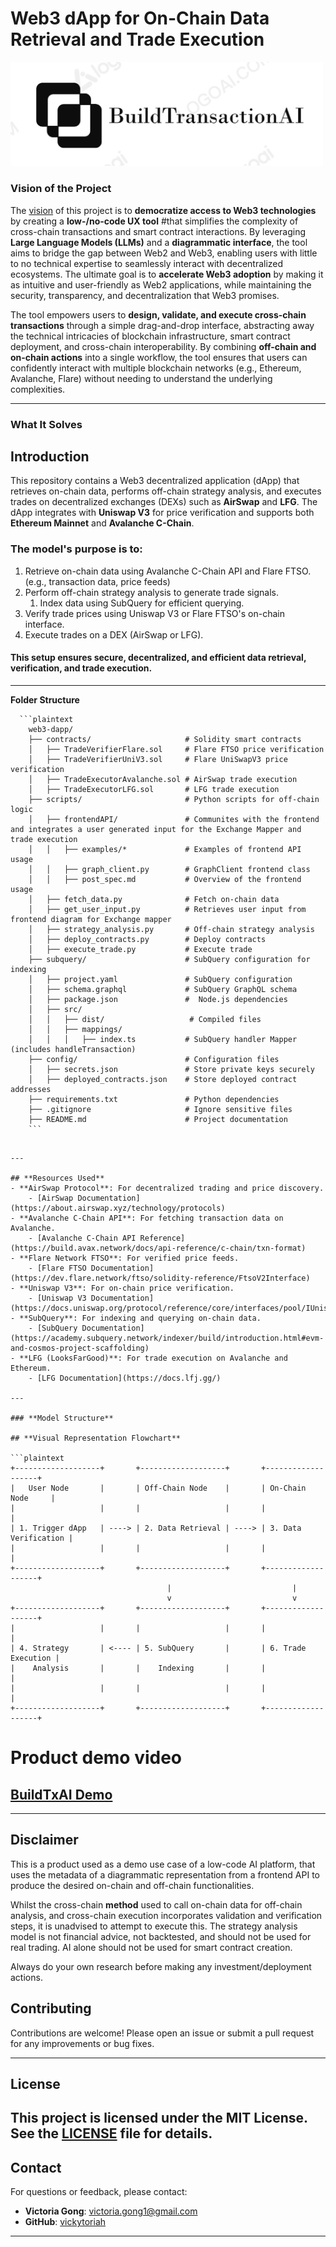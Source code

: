 # Web3 dApp for On-Chain Data Retrieval and Trade Execution

 <img src="web3-dapp/resources/BuildTxAI.jpg" alt="isolated" width="500"/>

### Vision of the Project

The [vision](web3-dapp/docs/Problem_Statement.md) of this project is to **democratize access to Web3 technologies** by creating a **low-/no-code UX tool** #that simplifies the complexity of cross-chain transactions and smart contract interactions. By leveraging **Large Language Models (LLMs)** and a **diagrammatic interface**, the tool aims to bridge the gap between Web2 and Web3, enabling users with little to no technical expertise to seamlessly interact with decentralized ecosystems. The ultimate goal is to **accelerate Web3 adoption** by making it as intuitive and user-friendly as Web2 applications, while maintaining the security, transparency, and decentralization that Web3 promises.

The tool empowers users to **design, validate, and execute cross-chain transactions** through a simple drag-and-drop interface, abstracting away the technical intricacies of blockchain infrastructure, smart contract deployment, and cross-chain interoperability. By combining **off-chain and on-chain actions** into a single workflow, the tool ensures that users can confidently interact with multiple blockchain networks (e.g., Ethereum, Avalanche, Flare) without needing to understand the underlying complexities.

---

### What It Solves


## **Introduction**
This repository contains a Web3 decentralized application (dApp) that retrieves on-chain data, performs off-chain strategy analysis, and executes trades on decentralized exchanges (DEXs) such as **AirSwap** and **LFG**. The dApp integrates with **Uniswap V3** for price verification and supports both **Ethereum Mainnet** and **Avalanche C-Chain**.

### The model's purpose is to:
1. Retrieve on-chain data using Avalanche C-Chain API and Flare FTSO. (e.g., transaction data, price feeds)
2. Perform off-chain strategy analysis to generate trade signals.
   1. Index data using SubQuery for efficient querying.
3. Verify trade prices using Uniswap V3 or Flare FTSO's on-chain interface.
4. Execute trades on a DEX (AirSwap or LFG).

#### This setup ensures secure, decentralized, and efficient data retrieval, verification, and trade execution.

---

**Folder Structure**
  
      ```plaintext
        web3-dapp/
        ├── contracts/                     # Solidity smart contracts
        │   ├── TradeVerifierFlare.sol     # Flare FTSO price verification
        │   ├── TradeVerifierUniV3.sol     # Flare UniSwapV3 price verification
        │   ├── TradeExecutorAvalanche.sol # AirSwap trade execution
        │   ├── TradeExecutorLFG.sol       # LFG trade execution
        ├── scripts/                       # Python scripts for off-chain logic
        │   ├── frontendAPI/               # Communites with the frontend and integrates a user generated input for the Exchange Mapper and trade execution
        │   │   ├── examples/*             # Examples of frontend API usage
        │   │   ├── graph_client.py        # GraphClient frontend class 
        │   │   ├── post_spec.md           # Overview of the frontend usage 
        │   ├── fetch_data.py              # Fetch on-chain data
        │   ├── get_user_input.py          # Retrieves user input from frontend diagram for Exchange mapper
        │   ├── strategy_analysis.py       # Off-chain strategy analysis
        │   ├── deploy_contracts.py        # Deploy contracts
        │   ├── execute_trade.py           # Execute trade
        ├── subquery/                      # SubQuery configuration for indexing
        │   ├── project.yaml               # SubQuery configuration
        │   ├── schema.graphql             # SubQuery GraphQL schema
        │   ├── package.json               #  Node.js dependencies
        │   ├── src/
        │   │   ├── dist/                   # Compiled files
        │   │   ├── mappings/
        │   │   │   ├── index.ts           # SubQuery handler Mapper (includes handleTransaction)
        ├── config/                        # Configuration files
        │   ├── secrets.json               # Store private keys securely
        │   ├── deployed_contracts.json    # Store deployed contract addresses
        ├── requirements.txt               # Python dependencies
        ├── .gitignore                     # Ignore sensitive files
        ├── README.md                      # Project documentation
        ```

```

---

## **Resources Used**
- **AirSwap Protocol**: For decentralized trading and price discovery.
    - [AirSwap Documentation](https://about.airswap.xyz/technology/protocols)
- **Avalanche C-Chain API**: For fetching transaction data on Avalanche.
    - [Avalanche C-Chain API Reference](https://build.avax.network/docs/api-reference/c-chain/txn-format)
- **Flare Network FTSO**: For verified price feeds.
    - [Flare FTSO Documentation](https://dev.flare.network/ftso/solidity-reference/FtsoV2Interface)
- **Uniswap V3**: For on-chain price verification.
    - [Uniswap V3 Documentation](https://docs.uniswap.org/protocol/reference/core/interfaces/pool/IUniswapV3PoolState)
- **SubQuery**: For indexing and querying on-chain data.
    - [SubQuery Documentation](https://academy.subquery.network/indexer/build/introduction.html#evm-and-cosmos-project-scaffolding)
- **LFG (LooksFarGood)**: For trade execution on Avalanche and Ethereum.
    - [LFG Documentation](https://docs.lfj.gg/)

---

### **Model Structure**

## **Visual Representation Flowchart**

```plaintext
+-------------------+       +-------------------+       +-------------------+
|   User Node       |       | Off-Chain Node    |       | On-Chain Node     |
|                   |       |                   |       |                   |
| 1. Trigger dApp   | ----> | 2. Data Retrieval | ----> | 3. Data Verification |
|                   |       |                   |       |                   |
+-------------------+       +-------------------+       +-------------------+
                                   |                           |
                                   v                           v
+-------------------+       +-------------------+       +-------------------+
|                   |       |                   |       |                   |
| 4. Strategy       | <---- | 5. SubQuery       |       | 6. Trade Execution |
|    Analysis       |       |    Indexing       |       |                   |
|                   |       |                   |       |                   |
+-------------------+       +-------------------+       +-------------------+
```
# Product demo video

## [BuildTxAI Demo](https://img.yohttps://www.youtube.com/watch?v=467rjz7sJEg)

---
## **Disclaimer**
This is a product used as a demo use case of a low-code AI platform, that uses the metadata of a diagrammatic representation from a frontend API to produce the desired on-chain and off-chain functionalities. 

Whilst the cross-chain **method** used to call on-chain data for off-chain analysis, and cross-chain execution incorporates validation and verification steps, it is unadvised to attempt to execute this. The strategy analysis model is not financial advice, not backtested, and should not be used for real trading. AI alone should not be used for smart contract creation.

Always do your own research before making any investment/deployment actions.


## **Contributing**
Contributions are welcome! Please open an issue or submit a pull request for any improvements or bug fixes.

---

## **License**

This project is licensed under the MIT License. See the [LICENSE](BuildTransactions_AI/LICENSE) file for details.
---

## **Contact**
For questions or feedback, please contact:
- **Victoria Gong**: [victoria.gong1@gmail.com](mailto:victoria.gong1@gmail.com)
- **GitHub**: [vickytoriah](https://github.com/vickytoriah)

---